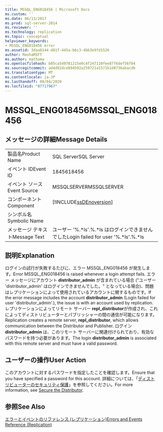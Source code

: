 ```yaml
---
title: MSSQL_ENG018456 | Microsoft Docs
ms.custom: ''
ms.date: 06/13/2017
ms.prod: sql-server-2014
ms.reviewer: ''
ms.technology: replication
ms.topic: conceptual
helpviewer_keywords:
- MSSQL_ENG018456 error
ms.assetid: 3daa8144-d81f-445a-b6c3-4bb3e9fd1526
author: MashaMSFT
ms.author: mathoma
ms.openlocfilehash: b05ca549781215e0c4f247110fee87f6def56f04
ms.sourcegitcommit: ad4d92dce894592a259721a1571b1d8736abacdb
ms.translationtype: MT
ms.contentlocale: ja-JP
ms.lasthandoff: 08/04/2020
ms.locfileid: "87717967"
---
```

# <a name="mssql_eng018456"></a><span data-ttu-id="ea1a5-102">MSSQL_ENG018456</span><span class="sxs-lookup"><span data-stu-id="ea1a5-102">MSSQL_ENG018456</span></span>
    
## <a name="message-details"></a><span data-ttu-id="ea1a5-103">メッセージの詳細</span><span class="sxs-lookup"><span data-stu-id="ea1a5-103">Message Details</span></span>  
  
|||  
|-|-|  
|<span data-ttu-id="ea1a5-104">製品名</span><span class="sxs-lookup"><span data-stu-id="ea1a5-104">Product Name</span></span>|<span data-ttu-id="ea1a5-105">SQL Server</span><span class="sxs-lookup"><span data-stu-id="ea1a5-105">SQL Server</span></span>|  
|<span data-ttu-id="ea1a5-106">イベント ID</span><span class="sxs-lookup"><span data-stu-id="ea1a5-106">Event ID</span></span>|<span data-ttu-id="ea1a5-107">18456</span><span class="sxs-lookup"><span data-stu-id="ea1a5-107">18456</span></span>|  
|<span data-ttu-id="ea1a5-108">イベント ソース</span><span class="sxs-lookup"><span data-stu-id="ea1a5-108">Event Source</span></span>|<span data-ttu-id="ea1a5-109">MSSQLSERVER</span><span class="sxs-lookup"><span data-stu-id="ea1a5-109">MSSQLSERVER</span></span>|  
|<span data-ttu-id="ea1a5-110">コンポーネント</span><span class="sxs-lookup"><span data-stu-id="ea1a5-110">Component</span></span>|[!INCLUDE[ssDEnoversion](../../includes/ssdenoversion-md.md)]|  
|<span data-ttu-id="ea1a5-111">シンボル名</span><span class="sxs-lookup"><span data-stu-id="ea1a5-111">Symbolic Name</span></span>||  
|<span data-ttu-id="ea1a5-112">メッセージ テキスト</span><span class="sxs-lookup"><span data-stu-id="ea1a5-112">Message Text</span></span>|<span data-ttu-id="ea1a5-113">ユーザー '%.\*ls'.%.\*ls はログインできませんでした</span><span class="sxs-lookup"><span data-stu-id="ea1a5-113">Login failed for user '%.\*ls'.%.\*ls</span></span>|  
  
## <a name="explanation"></a><span data-ttu-id="ea1a5-114">説明</span><span class="sxs-lookup"><span data-stu-id="ea1a5-114">Explanation</span></span>  
 <span data-ttu-id="ea1a5-115">ログインの試行が失敗するたびに、エラー MSSQL_ENG018456 が発生します。</span><span class="sxs-lookup"><span data-stu-id="ea1a5-115">Error MSSQL_ENG018456 is raised whenever a login attempt fails.</span></span> <span data-ttu-id="ea1a5-116">エラー メッセージにアカウント **distributor_admin** が含まれている場合 ("ユーザー 'distributor_admin' はログインできませんでした。" となっている場合)、問題はレプリケーションによって使用されているアカウントに関するものです。</span><span class="sxs-lookup"><span data-stu-id="ea1a5-116">If the error message includes the account **distributor_admin** (Login failed for user 'distributor_admin'.), the issue is with an account used by replication.</span></span> <span data-ttu-id="ea1a5-117">レプリケーションによってリモート サーバー **repl_distributor**が作成され、これによってディストリビューターとパブリッシャーの間の通信が可能になります。</span><span class="sxs-lookup"><span data-stu-id="ea1a5-117">Replication creates a remote server, **repl_distributor**, which allows communication between the Distributor and Publisher.</span></span> <span data-ttu-id="ea1a5-118">ログイン **distributor_admin** は、このリモート サーバーに関連付けられており、有効なパスワードを持つ必要があります。</span><span class="sxs-lookup"><span data-stu-id="ea1a5-118">The login **distributor_admin** is associated with this remote server and must have a valid password.</span></span>  
  
## <a name="user-action"></a><span data-ttu-id="ea1a5-119">ユーザーの操作</span><span class="sxs-lookup"><span data-stu-id="ea1a5-119">User Action</span></span>  
 <span data-ttu-id="ea1a5-120">このアカウントに対するパスワードを指定したことを確認します。</span><span class="sxs-lookup"><span data-stu-id="ea1a5-120">Ensure that you have specified a password for this account.</span></span> <span data-ttu-id="ea1a5-121">詳細については、「[ディストリビューターのセキュリティ保護](security/secure-the-distributor.md)」を参照してください。</span><span class="sxs-lookup"><span data-stu-id="ea1a5-121">For more information, see [Secure the Distributor](security/secure-the-distributor.md).</span></span>  
  
## <a name="see-also"></a><span data-ttu-id="ea1a5-122">参照</span><span class="sxs-lookup"><span data-stu-id="ea1a5-122">See Also</span></span>  
 [<span data-ttu-id="ea1a5-123">エラーとイベントのリファレンス &#40;レプリケーション&#41;</span><span class="sxs-lookup"><span data-stu-id="ea1a5-123">Errors and Events Reference &#40;Replication&#41;</span></span>](errors-and-events-reference-replication.md)  
  
  

